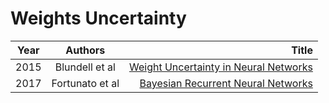# Weights Uncertainty

| Year        | Authors           | Title  |
| ------------- |:-------------:| -----:|
| 2015      | Blundell et al | [Weight Uncertainty in Neural Networks](https://arxiv.org/abs/1505.05424) |
| 2017      | Fortunato et al      |   [Bayesian Recurrent Neural Networks](https://arxiv.org/abs/1704.02798) |
